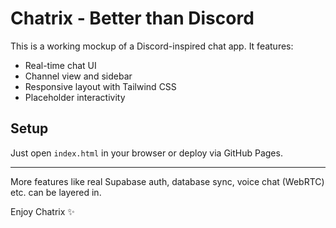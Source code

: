 # Chatrix - Better than Discord

This is a working mockup of a Discord-inspired chat app. It features:
- Real-time chat UI
- Channel view and sidebar
- Responsive layout with Tailwind CSS
- Placeholder interactivity

## Setup
Just open `index.html` in your browser or deploy via GitHub Pages.

---

More features like real Supabase auth, database sync, voice chat (WebRTC) etc. can be layered in.

Enjoy Chatrix ✨